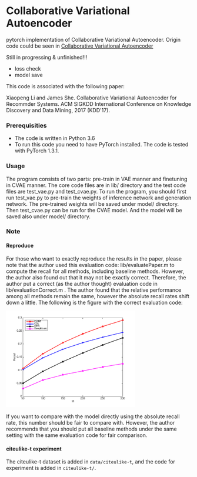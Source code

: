 # Collaborative Variational Autoencoder
pytorch implementation of Collaborative Variational Autoencoder.
Origin code could be seen in [Collaborative Variational Autoencoder](https://github.com/eelxpeng/CollaborativeVAE)

Still in progressing & unfinished!!!
- loss check
- model save


This code is associated with the following paper:

Xiaopeng Li and James She. Collaborative Variational Autoencoder for Recommder Systems. ACM SIGKDD International Conference on Knowledge Discovery and Data Mining, 2017 (KDD'17).

### Prerequisities
* The code is written in Python 3.6
* To run this code you need to have PyTorch installed. The code is tested with PyTorch 1.3.1.

### Usage
The program consists of two parts: pre-train in VAE manner and finetuning in CVAE manner. The core code files are in lib/ directory and the test code files are test_vae.py and test_cvae.py. To run the program, you should first run test_vae.py to pre-train the weights of inference network and generation network. The pre-trained weights will be saved under model/ directory. Then test_cvae.py can be run for the CVAE model. And the model will be saved also under model/ directory.

### Note

#### Reproduce
For those who want to exactly reproduce the results in the paper, please note that the author used this evaluation code: lib/evaluatePaper.m to compute the recall for all methods, including baseline methods. However, the author also found out that it may not be exactly correct. Therefore, the author put a correct (as the author thought) evaluation code in lib/evaluationCorrect.m . The author found that the relative performance among all methods remain the same, however the absolute recall rates shift down a little. The following is the figure with the correct evaluation code:

<img src="image/recall.png" width="350">

If you want to compare with the model directly using the absolute recall rate, this number should be fair to compare with. However, the author recommends that you should put all baseline methods under the same setting with the same evaluation code for fair comparison.

#### citeulike-t experiment
The citeulike-t dataset is added in `data/citeulike-t`, and the code for experiment is added in `citeulike-t/`.
